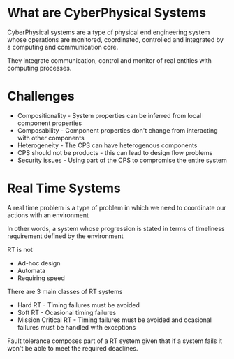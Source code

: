 # What are CyberPhysical Systems

CyberPhysical systems are a type of physical end engineering system whose operations are monitored, coordinated, controlled and integrated by a computing and communication core.

They integrate communication, control and monitor of real entities with computing processes.

# Challenges

- Compositionality - System properties can be inferred from local component properties
- Composability - Component properties don't change from interacting with other components
- Heterogeneity - The CPS can have heterogenous components
- CPS should not be products - this can lead to design flow problems
- Security issues - Using part of the CPS to compromise the entire system

# Real Time Systems

A real time problem is a type of problem in which we need to coordinate our actions with an environment

In other words, a system whose progression is stated in terms of timeliness requirement defined by the environment

RT is not
 - Ad-hoc design
 - Automata
 - Requiring speed


There are 3 main classes of RT systems
- Hard RT - Timing failures must be avoided
- Soft RT - Ocasional timing failures
- Mission Critical RT - Timing failures must be avoided and ocasional failures must be handled with exceptions

Fault tolerance composes part of a RT system given that if a system fails it won't be able to meet the required deadlines.
